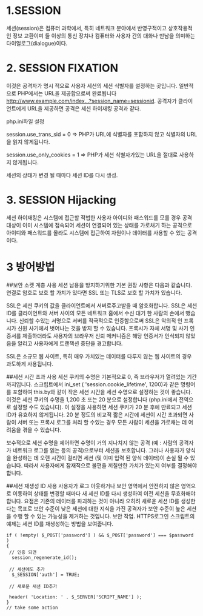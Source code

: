 # 1.SESSION
세션(session)은 컴퓨터 과학에서, 특히 네트워크 분야에서 반영구적이고 상호작용적인 정보 교환이며 둘 이상의 통신 장치나 컴퓨터와 사용자 간의 대화나 만남을 의미하는 다이얼로그(dialogue)이다.
# 2. SESSION FIXATION
이것은 공격자가 명시 적으로 사용자 세션의 세션 식별자를 설정하는 곳입니다. 일반적으로 PHP에서는 URL을 제공함으로써 완료됩니다 http://www.example.com/index...?session_name=sessionid. 공격자가 클라이언트에게 URL을 제공하면 공격은 세션 하이재킹 공격과 같다.

php.ini파일 설정

session.use_trans_sid = 0 => PHP가 URL에 식별자를 포함하지 않고 식별자의 URL을 읽지 않게됩니다.

session.use_only_cookies = 1 => PHP가 세션 식별자가있는 URL을 절대로 사용하지 않게됩니다.

세션의 상태가 변경 될 때마다 세션 ID를 다시 생성. 

# 3. SESSION Hijacking
세션 하이재킹은 시스템에 접근할 적법한 사용자 아이디와 패스워드를 모를 경우 공격 대상이 이미 시스템에 접속되어 세션이 연결되어 있는 상태를 가로채기 하는 공격으로 아이디와 패스워드를 몰라도 시스템에 접근하여 자원이나 데이터를 사용할 수 있는 공격이다.


# 3 방어방법
##보안 소켓 계층 사용
세션 남용을 방지하기위한 기본 권장 사항은 다음과 같습니다. 연결로 암호로 보호 할 가치가 있다면 SSL 또는 TLS로 보호 할 가치가 있습니다.

SSL은 세션 쿠키의 값을 클라이언트에서 서버로주고받을 때 암호화합니다. SSL은 세션 ID를 클라이언트와 서버 사이의 모든 네트워크 홉에서 수신 대기 한 사람의 손에서 뺐습니다. 신뢰할 수있는 서명으로 서버를 적극적으로 인증함으로써 SSL은 악의적 인 프록시가 신원 사기에서 벗어나는 것을 방지 할 수 있습니다. 프록시가 자체 서명 및 사기 인증서를 제출하더라도 사용자의 브라우저 신뢰 메커니즘은 해당 인증서가 인식되지 않았 음을 알리고 사용자에게 트랜잭션 중단을 경고합니다.

SSL은 소규모 웹 사이트, 특히 매우 가치있는 데이터를 다루지 않는 웹 사이트의 경우 과도하게 사용됩니다.


##세션 시간 초과 사용
세션 쿠키의 수명은 기본적으로 0, 즉 브라우저가 열려있는 기간까지입니다. 스크립트에서 ini_set ( 'session.cookie_lifetime', 1200)과 같은 명령어를 포함하여 this.by와 같이 작은 세션 시간을 세션 수명으로 설정하는 것이 좋습니다. 이것은 세션 쿠키의 수명을 1,200 초 또는 20 분으로 설정합니다 (php.ini에서 전역으로 설정할 수도 있습니다). 이 설정을 사용하면 세션 쿠키가 20 분 후에 만료되고 세션 ID가 유효하지 않게됩니다. 20 분 정도의 비교적 짧은 시간에 세션이 시간 초과되면 사람이 서버 또는 프록시 로그를 처리 할 수있는 경우 모든 사람이 세션을 가로채는 데 어려움을 겪을 수 있습니다.

보수적으로 세션 수명을 제어하면 수명이 거의 지나치지 않는 공격 (예 : 사람의 공격자가 네트워크 로그를 읽는 등의 공격)으로부터 세션을 보호합니다. 그러나 사용자가 양식을 완성하는 데 오랜 시간이 걸리면 세션 (및 이미 입력 된 양식 데이터)이 손실 될 수 있습니다. 따라서 사용자에게 잠재적으로 불편을 끼칠만한 가치가 있는지 여부를 결정해야합니다.

##세션 재생성 ID 사용
사용자가 로그 아웃하거나 보안 영역에서 안전하지 않은 영역으로 이동하여 상태를 변경할 때마다 새 세션 ID를 다시 생성하여 이전 세션을 무효화해야합니다. 요점은 기존의 데이터를 파괴하는 것이 아니라 오히려 새로운 세션 ID를 생성한다는 목표로 보안 수준이 낮은 세션에 대한 지식을 가진 공격자가 보안 수준이 높은 세션을 수행 할 수 있는 가능성을 제거하는 것입니다. 보안 작업. HTTPS로그인 스크립트의 예제는 세션 ID를 재생성하는 방법을 보여줍니다.



    if ( !empty( $_POST['password'] ) && $_POST['password'] === $password ) 		
    {		
     // 인증 되면 
      session_regenerate_id();

     // 세션에도 추가
      $_SESSION['auth'] = TRUE;

     // 새로운 새션 ID추가

     header( 'Location: ' . $_SERVER['SCRIPT_NAME'] );
    }					
    // take some action





